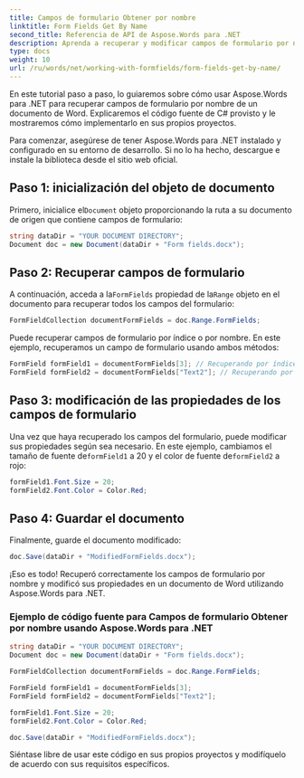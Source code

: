 ```yaml
---
title: Campos de formulario Obtener por nombre
linktitle: Form Fields Get By Name
second_title: Referencia de API de Aspose.Words para .NET
description: Aprenda a recuperar y modificar campos de formulario por nombre en documentos de Word usando Aspose.Words para .NET.
type: docs
weight: 10
url: /ru/words/net/working-with-formfields/form-fields-get-by-name/
---
```


En este tutorial paso a paso, lo guiaremos sobre cómo usar Aspose.Words para .NET para recuperar campos de formulario por nombre de un documento de Word. Explicaremos el código fuente de C# provisto y le mostraremos cómo implementarlo en sus propios proyectos.

Para comenzar, asegúrese de tener Aspose.Words para .NET instalado y configurado en su entorno de desarrollo. Si no lo ha hecho, descargue e instale la biblioteca desde el sitio web oficial.

## Paso 1: inicialización del objeto de documento

 Primero, inicialice el`Document` objeto proporcionando la ruta a su documento de origen que contiene campos de formulario:

```csharp
string dataDir = "YOUR DOCUMENT DIRECTORY";        
Document doc = new Document(dataDir + "Form fields.docx");
```

## Paso 2: Recuperar campos de formulario

 A continuación, acceda a la`FormFields` propiedad de la`Range` objeto en el documento para recuperar todos los campos del formulario:

```csharp
FormFieldCollection documentFormFields = doc.Range.FormFields;
```

Puede recuperar campos de formulario por índice o por nombre. En este ejemplo, recuperamos un campo de formulario usando ambos métodos:

```csharp
FormField formField1 = documentFormFields[3]; // Recuperando por índice
FormField formField2 = documentFormFields["Text2"]; // Recuperando por nombre
```

## Paso 3: modificación de las propiedades de los campos de formulario

 Una vez que haya recuperado los campos del formulario, puede modificar sus propiedades según sea necesario. En este ejemplo, cambiamos el tamaño de fuente de`formField1` a 20 y el color de fuente de`formField2` a rojo:

```csharp
formField1.Font.Size = 20;
formField2.Font.Color = Color.Red;
```

## Paso 4: Guardar el documento

Finalmente, guarde el documento modificado:

```csharp
doc.Save(dataDir + "ModifiedFormFields.docx");
```

¡Eso es todo! Recuperó correctamente los campos de formulario por nombre y modificó sus propiedades en un documento de Word utilizando Aspose.Words para .NET.

### Ejemplo de código fuente para Campos de formulario Obtener por nombre usando Aspose.Words para .NET

```csharp
string dataDir = "YOUR DOCUMENT DIRECTORY";        
Document doc = new Document(dataDir + "Form fields.docx");

FormFieldCollection documentFormFields = doc.Range.FormFields;

FormField formField1 = documentFormFields[3];
FormField formField2 = documentFormFields["Text2"];

formField1.Font.Size = 20;
formField2.Font.Color = Color.Red;

doc.Save(dataDir + "ModifiedFormFields.docx");
```

Siéntase libre de usar este código en sus propios proyectos y modifíquelo de acuerdo con sus requisitos específicos.
